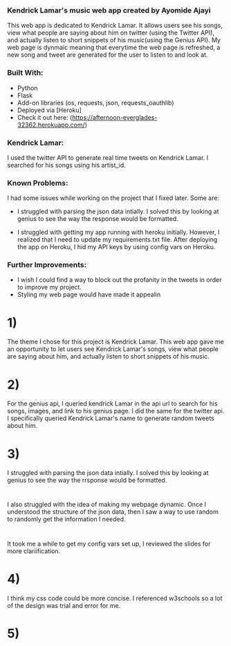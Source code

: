 
### Kendrick Lamar's music web app created by Ayomide Ajayi
 
This web app is dedicated to Kendrick Lamar. It allows users see his songs, view what people are saying about him on twitter (using the Twitter API), and actually listen to short snippets of his music(using the Genius API). My web page is dynmaic meaning that everytime the web page is refreshed, a new song and tweet are generated for the user to listen to and look at. 

### Built With:

- Python
-	Flask
-	Add-on libraries (os, requests, json, requests_oauthlib)
-	Deployed via [Heroku]
- Check it out here: (https://afternoon-everglades-32362.herokuapp.com/)



### Kendrick Lamar:

I used the twitter API to generate real time tweets on Kendrick Lamar. I searched for his songs using his artist_id.


### Known Problems:
 I had some issues while working on the project that I fixed later. Some are:

* I struggled with parsing the json data intially. I solved this by looking at genius to see the way the response would be formatted.

* I struggled with getting my app running with heroku initially. However, I realized that I need to update my requirements.txt file. After deploying the app on Heroku, I hid my API keys by using config vars on Heroku.  

### Further Improvements:

* I wish I could find a way to block out the profanity in the tweets in order to improve my project.
* Styling my web page would have made it appealin








# 1) 
The theme I chose for this project is Kendrick Lamar. This web app gave me an opportunity to let users see Kendrick Lamar's songs, view what people are saying about him, and actually listen to short snippets of his music.

# 2) 
For the genius api, I queried kendrick Lamar in the api url to search for his songs, images, and link to his genius page. I did the same for the twitter api. I specifically queried Kendrick Lamar's name to generate random tweets about him.

# 3) 
I struggled with parsing the json data intially. I solved this by looking at genius to see the way the rrsponse would be formatted.
#
I also struggled with the idea of making my webpage dynamic. Once I understood the structure of the json data, then I saw a way to use random to randomly get the information I needed.
# 
It took me a while to get my config vars set up, I reviewed the slides for more clariification.

# 4) 
I think my css code could be more concise. I referenced w3schools so a lot of the design was trial and error for me.
# 5) 
